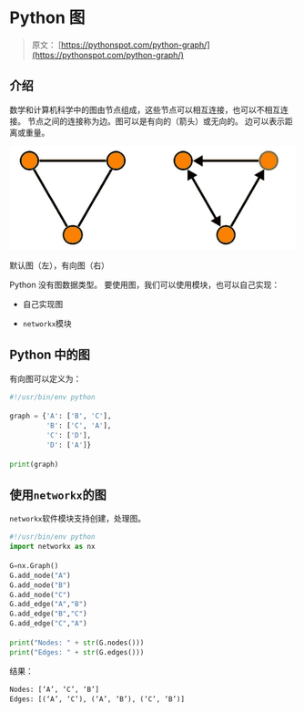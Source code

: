 # Python 图

> 原文： [https://pythonspot.com/python-graph/](https://pythonspot.com/python-graph/)

## 介绍

数学和计算机科学中的图由节点组成，这些节点可以相互连接，也可以不相互连接。 节点之间的连接称为边。图可以是有向的（箭头）或无向的。 边可以表示距离或重量。

![graph mathematics](img/eabd6215fba57ca6e4a5ab91823da3c2.jpg)

默认图（左），有向图（右）

Python 没有图数据类型。 要使用图，我们可以使用模块，也可以自己实现：

*   自己实现图

*   `networkx`模块

## Python 中的图

有向图可以定义为：

```py
#!/usr/bin/env python

graph = {'A': ['B', 'C'],
         'B': ['C', 'A'],
         'C': ['D'],
         'D': ['A']}

print(graph)

```

## 使用`networkx`的图

`networkx`软件模块支持创建，处理图。

```py
#!/usr/bin/env python
import networkx as nx

G=nx.Graph()
G.add_node("A")
G.add_node("B")
G.add_node("C")
G.add_edge("A","B")
G.add_edge("B","C")
G.add_edge("C","A")

print("Nodes: " + str(G.nodes()))
print("Edges: " + str(G.edges()))

```

结果：

```py
Nodes: [‘A’, ‘C’, ‘B’]
Edges: [(‘A’, ‘C’), (‘A’, ‘B’), (‘C’, ‘B’)]

```